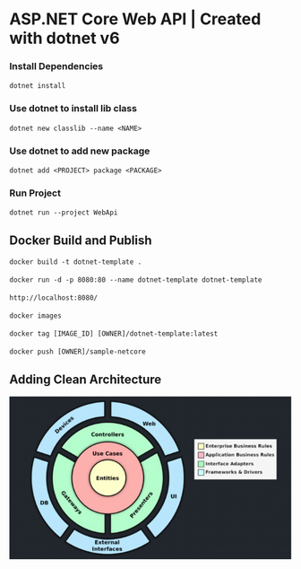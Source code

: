 # ASP.NET Core Web API | Created with dotnet v6

### Install Dependencies
```
dotnet install
```

### Use dotnet to install lib class
```
dotnet new classlib --name <NAME>
```
### Use dotnet to add new package
```
dotnet add <PROJECT> package <PACKAGE> 
```

### Run Project
```
dotnet run --project WebApi
```
## Docker Build and Publish
```
docker build -t dotnet-template .

docker run -d -p 8080:80 --name dotnet-template dotnet-template 

http://localhost:8080/

docker images

docker tag [IMAGE_ID] [OWNER]/dotnet-template:latest

docker push [OWNER]/sample-netcore
```

## Adding Clean Architecture
![Clean Architecture](./imgs/clean-arch.png)

